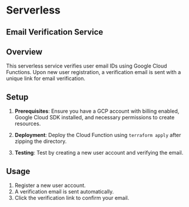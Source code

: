 # Serverless 

## Email Verification Service

## Overview

This serverless service verifies user email IDs using Google Cloud Functions. Upon new user registration, a verification email is sent with a unique link for email verification.

## Setup

1. **Prerequisites**: Ensure you have a GCP account with billing enabled, Google Cloud SDK installed, and necessary permissions to create resources.

3. **Deployment**: Deploy the Cloud Function using `terraform apply` after zipping the directory.

4. **Testing**: Test by creating a new user account and verifying the email.

## Usage

1. Register a new user account.
2. A verification email is sent automatically.
3. Click the verification link to confirm your email.